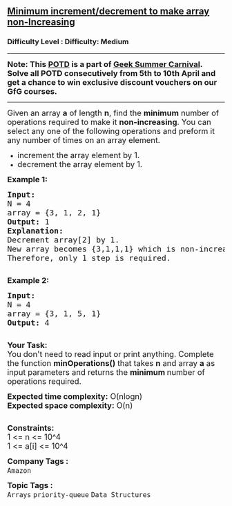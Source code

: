 <h2><a href="https://www.geeksforgeeks.org/problems/minimum-incrementdecrement-to-make-array-non-increasing--170637/1">Minimum increment/decrement to make array non-Increasing</a></h2><h3>Difficulty Level : Difficulty: Medium</h3><hr><div class="problems_problem_content__Xm_eO"><p><span style="font-size:18px"><strong>Note: This&nbsp;<a href="http://practice.geeksforgeeks.org/problem-of-the-day">POTD</a>&nbsp;is a part of&nbsp;<a href="https://practice.geeksforgeeks.org/summer-carnival-2022?utm_source=potd&amp;utm_medium=problempage&amp;utm_campaign=gsc22">Geek Summer Carnival</a>. Solve all POTD consecutively from 5th to 10th April and get a chance to win exclusive discount vouchers on our GfG courses.</strong></span></p>

<hr>
<p><span style="font-size:18px">Given an array <strong>a</strong> of length <strong>n</strong>, find the <strong>minimum</strong> number of operations required to make it <strong>non-increasing</strong>.&nbsp;You can select any one of the following operations and preform it any number of times on an array element.</span></p>

<ul>
	<li><span style="font-size:18px">increment the array element by 1.</span></li>
	<li><span style="font-size:18px">decrement the array element by 1.&nbsp;</span></li>
</ul>

<p><strong><span style="font-size:18px">Example 1:</span></strong></p>

<pre><strong><span style="font-size:18px">Input:</span></strong>
<span style="font-size:18px">N = 4 
array = {3, 1, 2, 1}</span>
<span style="font-size:18px"><strong>Output:</strong> 1</span>
<span style="font-size:18px"><strong>Explanation: </strong>
Decrement array[2] by 1. 
New array becomes {3,1,1,1} which is non-increasing. 
Therefore, only 1 step is required. </span></pre>

<p><br>
<span style="font-size:18px"><strong>Example 2:</strong></span></p>

<pre><strong><span style="font-size:18px">Input:</span></strong>
<span style="font-size:18px">N = 4 
array = {3, 1, 5, 1}</span>
<span style="font-size:18px"><strong>Output:</strong> 4</span></pre>

<p><br>
<span style="font-size:18px"><strong>Your Task:</strong><br>
You don't need to read input or print anything. Complete the function <strong>minOperations()</strong> that takes <strong>n</strong>&nbsp;and array <strong>a</strong> as input parameters and returns the <strong>minimum </strong>number of operations required.&nbsp;</span></p>

<p><span style="font-size:18px"><strong>Expected time complexity:</strong> O(nlogn)<br>
<strong>Expected space complexity:</strong> O(n)</span></p>

<p><br>
<span style="font-size:18px"><strong>Constraints:</strong><br>
1 &lt;= n&nbsp;&lt;= 10^4<br>
1 &lt;= a[i] &lt;= 10^4</span></p>
</div><p><span style=font-size:18px><strong>Company Tags : </strong><br><code>Amazon</code>&nbsp;<br><p><span style=font-size:18px><strong>Topic Tags : </strong><br><code>Arrays</code>&nbsp;<code>priority-queue</code>&nbsp;<code>Data Structures</code>&nbsp;